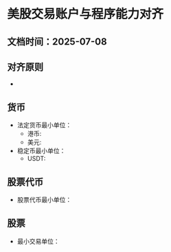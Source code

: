 # 美股交易账户与程序能力对齐
## 文档时间：2025-07-08

## 对齐原则
- 

## 货币
- 法定货币最小单位：
  - 港币:
  - 美元:
- 稳定币最小单位：
  - USDT:

## 股票代币
- 股票代币最小单位：

## 股票
- 最小交易单位：